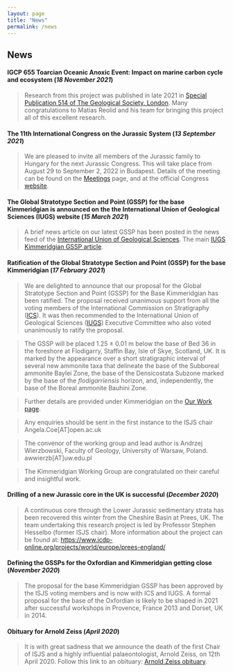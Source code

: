 ```yaml
---
layout: page
title: "News"
permalink: /news
---
```

## News

#### IGCP 655  Toarcian Oceanic Anoxic Event: Impact on marine carbon cycle and ecosystem (*18 November 2021*)
> Research from this project was published in late 2021 in [Special Publication 514 of The Geological Society, London](https://sp.lyellcollection.org/content/514/1). Many congratulations to Matias Reolid and his team for bringing this project all of this excellent research.

#### The 11th International Congress on the Jurassic System (*13 September 2021*)
> We are pleased to invite all members of the Jurassic family to Hungary for the next Jurassic Congress. This will take place from August 29 to September 2, 2022 in Budapest. Details of the meeting can be found on the [Meetings](/meetings) page, and at the official Congress [website](https://jurassic2022.hu/). 

#### The Global Stratotype Section and Point (GSSP) for the base Kimmeridgian is announced on the the International Union of Geological Sciences (IUGS) website (*15 March 2021*)
> A brief news article on our latest GSSP has been posted in the news feed of the [International Union of Geological Sciences](https://www.iugs.org/). The main [IUGS Kimmeridgian GSSP article](https://98ca4554-1361-4fb1-a4d8-a1bb16d032e6.filesusr.com/ugd/f1fc07_08ca190c57374ef2bff5a0934205688b.pdf?index=true).

#### Ratification of the Global Stratotype Section and Point (GSSP) for the base Kimmeridgian (*17 February 2021*)
> We are delighted to announce that our proposal for the Global Stratotype Section and Point (GSSP) for the Base Kimmeridgian has been ratified. The proposal received unanimous support from all the voting members of the International Commission on Stratigraphy ([ICS](https://stratigraphy.org/)). It was then recommended to the International Union of Geological Sciences ([IUGS](https://www.iugs.org/)) Executive Committee who also voted unanimously to ratify the proposal. 

> The GSSP will be placed 1.25 ± 0.01 m below the base of Bed 36 in the foreshore at Flodigarry, Staffin Bay, Isle of Skye, Scotland, UK. It is marked by the appearance over a short stratigraphic interval of several new ammonite taxa that delineate the base of the Subboreal ammonite Baylei Zone, the base of the Densicostata Subzone marked by the base of the *flodigarriensis* horizon, and, independently, the base of the Boreal ammonite Bauhini Zone.

> Further details are provided under Kimmeridgian on the [Our Work page](/our-work).

> Any enquiries should be sent in the first instance to the ISJS chair Angela.Coe[AT]open.ac.uk

> The convenor of the working group and lead author is Andrzej Wierzbowski, Faculty of Geology, University of Warsaw, Poland. awwierzb[AT]uw.edu.pl

> The Kimmeridgian Working Group are congratulated on their careful and insightful work.

#### Drilling of a new Jurassic core in the UK is successful (*December 2020*)
> A continuous core through the Lower Jurassic sedimentary strata has been recovered this winter from the Cheshire Basin at Prees, UK. The team undertaking this research project is led by Professor Stephen Hesselbo (former ISJS chair). More information about the project can be found at: <https://www.icdp-online.org/projects/world/europe/prees-england/>

#### Defining the GSSPs for the Oxfordian and Kimmeridgian getting close (*November 2020*)
> The proposal for the base Kimmeridgian GSSP has been approved by the ISJS voting members and is now with ICS and IUGS.
A formal proposal for the base of the Oxfordian is likely to be shaped in 2021 after successful workshops in Provence, France 2013 and Dorset, UK in 2014.

#### Obituary for Arnold Zeiss (*April 2020*)
> It is with great sadness that we announce the death of the first Chair of ISJS and a highly influential palaeontologist, Arnold Zeiss, on 12th April 2020. Follow this link to an obituary: [Arnold Zeiss obituary](zeiss).

